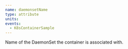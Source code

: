 ```yaml
---
name: daemonsetName
type: attribute
units:
events:
  - K8sContainerSample
---
```


Name of the DaemonSet the container is associated with.

